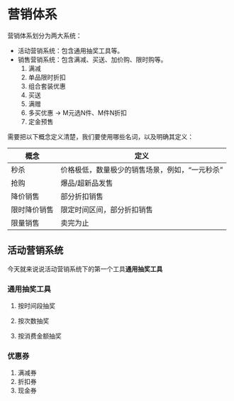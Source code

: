 # 营销体系

营销体系划分为两大系统：

- 活动营销系统：包含通用抽奖工具等。
- 销售营销系统：包含满减、买送、加价购、限时购等。
    1. 满减
    2. 单品限时折扣
    3. 组合套装优惠
    4. 买送
    5. 满赠
    6. 多买优惠 -> M元选N件、M件N折扣
    7. 定金预售

需要把以下概念定义清楚，我们要使用哪些名词，以及明确其定义：

概念|定义
---|---
秒杀|价格极低，数量极少的销售场景，例如，“一元秒杀”
抢购|爆品/超新品发售
降价销售|部分折扣销售
限时降价销售|限定时间区间，部分折扣销售
限量销售|卖完为止

## 活动营销系统

今天就来说说活动营销系统下的第一个工具**通用抽奖工具**

### 通用抽奖工具

1. 按时间段抽奖

2. 按次数抽奖

3. 按消费金额抽奖

### 优惠券

1. 满减券
2. 折扣券
3. 现金券